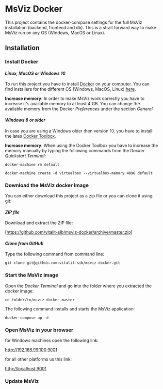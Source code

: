 # MsViz Docker

This project contains the docker-compose settings for the full MsViz installation (backend, frontend and db). This is a strait forward way to make MsViz run on any OS (Windows, MacOS or Linux).

## Installation

### Install Docker

#### *Linux, MacOS or Windows 10*

To run this project you have to install [Docker](https://www.docker.com) on your computer. You can find installers for the different OS (Windows, MacOS, Linux) [here](https://docs.docker.com/engine/installation/).

**Increase memory**: 
In order to make MsViz work correctly you have to increase it's available memory to at least 4 GB. You can change the available memory from the Docker *Preferences* under the section *General*

#### *Windows 8 or older*

In case you are using a Windows older then version 10, you have to install the lates [Docker Toolbox](https://github.com/docker/toolbox/releases/latest).

**Increase memory**: 
When using the Docker Toolbox you have to increase the memory manually by typing the following commands from the *Docker Quickstart Terminal*:

`docker-machine rm default`

`docker-machine create -d virtualbox --virtualbox-memory 4096 default`

### Download the MsViz docker image

You can either download this project as a zip file or you can clone it using git:

#### *ZIP file*
Download and extract the ZIP file:

[https://github.com/vitalit-sib/msviz-docker/archive/master.zip]

#### *Clone from GitHub*
Type the following command from command line:

`git clone git@github.com:vitalit-sib/msviz-docker.git`

### Start the MsViz image

Open the *Docker Terminal* and go into the folder where you extracted the docker image:

`cd folder/to/msviz-docker-master`

The following command installs and starts the MsViz application:

`docker-compose up -d`

### Open MsViz in your browser

for Windows machines open the following link:

<http://192.168.99.100:9001>

for all other platforms us this link:

<http://localhost:9001>

### Update MsViz


